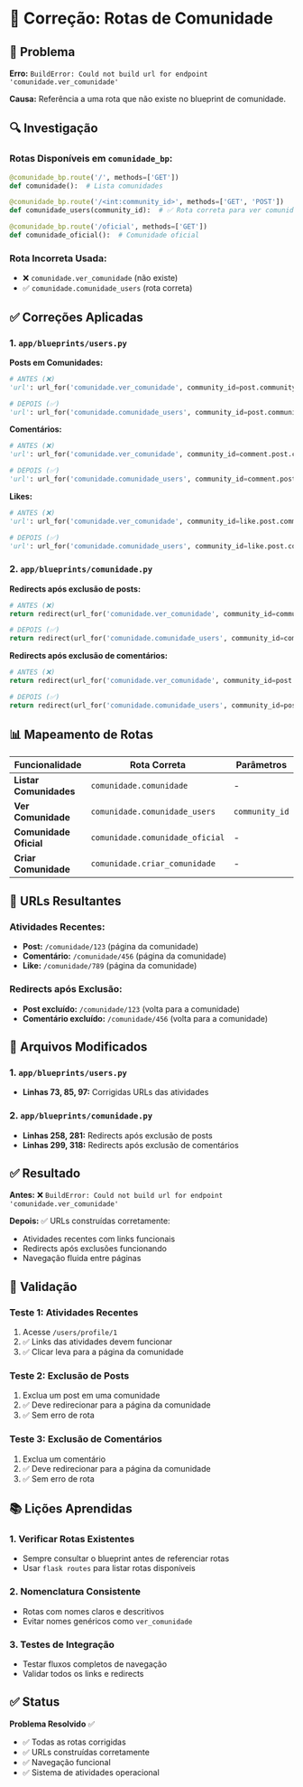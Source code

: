 # 🔧 Correção: Rotas de Comunidade

## 🚨 Problema

**Erro:** `BuildError: Could not build url for endpoint 'comunidade.ver_comunidade'`

**Causa:** Referência a uma rota que não existe no blueprint de comunidade.

## 🔍 Investigação

### Rotas Disponíveis em `comunidade_bp`:
```python
@comunidade_bp.route('/', methods=['GET'])
def comunidade():  # Lista comunidades

@comunidade_bp.route('/<int:community_id>', methods=['GET', 'POST'])
def comunidade_users(community_id):  # ✅ Rota correta para ver comunidade

@comunidade_bp.route('/oficial', methods=['GET'])
def comunidade_oficial():  # Comunidade oficial
```

### Rota Incorreta Usada:
- ❌ `comunidade.ver_comunidade` (não existe)
- ✅ `comunidade.comunidade_users` (rota correta)

## ✅ Correções Aplicadas

### 1. **`app/blueprints/users.py`**

**Posts em Comunidades:**
```python
# ANTES (❌)
'url': url_for('comunidade.ver_comunidade', community_id=post.community_id)

# DEPOIS (✅)
'url': url_for('comunidade.comunidade_users', community_id=post.community_id)
```

**Comentários:**
```python
# ANTES (❌)
'url': url_for('comunidade.ver_comunidade', community_id=comment.post.community_id)

# DEPOIS (✅)
'url': url_for('comunidade.comunidade_users', community_id=comment.post.community_id)
```

**Likes:**
```python
# ANTES (❌)
'url': url_for('comunidade.ver_comunidade', community_id=like.post.community_id)

# DEPOIS (✅)
'url': url_for('comunidade.comunidade_users', community_id=like.post.community_id)
```

### 2. **`app/blueprints/comunidade.py`**

**Redirects após exclusão de posts:**
```python
# ANTES (❌)
return redirect(url_for('comunidade.ver_comunidade', community_id=community_id))

# DEPOIS (✅)
return redirect(url_for('comunidade.comunidade_users', community_id=community_id))
```

**Redirects após exclusão de comentários:**
```python
# ANTES (❌)
return redirect(url_for('comunidade.ver_comunidade', community_id=post.community_id))

# DEPOIS (✅)
return redirect(url_for('comunidade.comunidade_users', community_id=post.community_id))
```

## 📊 Mapeamento de Rotas

| Funcionalidade | Rota Correta | Parâmetros |
|----------------|--------------|------------|
| **Listar Comunidades** | `comunidade.comunidade` | - |
| **Ver Comunidade** | `comunidade.comunidade_users` | `community_id` |
| **Comunidade Oficial** | `comunidade.comunidade_oficial` | - |
| **Criar Comunidade** | `comunidade.criar_comunidade` | - |

## 🔗 URLs Resultantes

### Atividades Recentes:
- **Post:** `/comunidade/123` (página da comunidade)
- **Comentário:** `/comunidade/456` (página da comunidade) 
- **Like:** `/comunidade/789` (página da comunidade)

### Redirects após Exclusão:
- **Post excluído:** `/comunidade/123` (volta para a comunidade)
- **Comentário excluído:** `/comunidade/456` (volta para a comunidade)

## 📁 Arquivos Modificados

### 1. **`app/blueprints/users.py`**
- **Linhas 73, 85, 97:** Corrigidas URLs das atividades

### 2. **`app/blueprints/comunidade.py`**
- **Linhas 258, 281:** Redirects após exclusão de posts
- **Linhas 299, 318:** Redirects após exclusão de comentários

## ✅ Resultado

**Antes:** ❌ `BuildError: Could not build url for endpoint 'comunidade.ver_comunidade'`

**Depois:** ✅ URLs construídas corretamente:
- Atividades recentes com links funcionais
- Redirects após exclusões funcionando
- Navegação fluida entre páginas

## 🧪 Validação

### Teste 1: Atividades Recentes
1. Acesse `/users/profile/1`
2. ✅ Links das atividades devem funcionar
3. ✅ Clicar leva para a página da comunidade

### Teste 2: Exclusão de Posts
1. Exclua um post em uma comunidade
2. ✅ Deve redirecionar para a página da comunidade
3. ✅ Sem erro de rota

### Teste 3: Exclusão de Comentários
1. Exclua um comentário
2. ✅ Deve redirecionar para a página da comunidade
3. ✅ Sem erro de rota

## 📚 Lições Aprendidas

### 1. **Verificar Rotas Existentes**
- Sempre consultar o blueprint antes de referenciar rotas
- Usar `flask routes` para listar rotas disponíveis

### 2. **Nomenclatura Consistente**
- Rotas com nomes claros e descritivos
- Evitar nomes genéricos como `ver_comunidade`

### 3. **Testes de Integração**
- Testar fluxos completos de navegação
- Validar todos os links e redirects

## ✅ Status

**Problema Resolvido** ✅

- ✅ Todas as rotas corrigidas
- ✅ URLs construídas corretamente
- ✅ Navegação funcional
- ✅ Sistema de atividades operacional